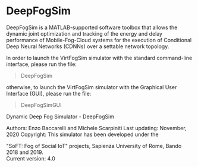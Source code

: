 # DeepFogSim
DeepFogSim is a MATLAB-supported software toolbox that allows the dynamic joint optimization and tracking of the energy and delay performance of Mobile-Fog-Cloud systems for the execution of Conditional Deep Neural Networks (CDNNs) over a settable network topology.

In order to launch the VirtFogSim simulator with the standard command-line interface, please run the file:

> DeepFogSim

otherwise, to launch the VirtFogSim simulator with the Graphical User Interface (GUI), please run the file:

> DeepFogSimGUI



Dynamic Deep Fog Simulator - DeepFogSim             
                                                 
Authors: Enzo Baccarelli and Michele Scarpiniti
Last updating: November, 2020
Copyright: This simulator has been developed under the

"SoFT: Fog of Social IoT" projects, Sapienza University of Rome, Bando 2018 and 2019.          
Current version: 4.0 

